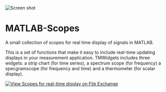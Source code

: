 ![Screen shot](https://www.mathworks.com/matlabcentral/mlc-downloads/downloads/submissions/4722/versions/3/screenshot.jpg)
# MATLAB-Scopes
A small collection of scopes for real time display of signals in MATLAB.

This is a set of functions that make it easy to include real-time updating displays in your measurement application. TMWidgets includes three widgets: a strip chart (for time series), a spectrum scope (for frequency) a specgramscope (for frequency and time) and a thermometer (for scalar display).

[![View Scopes for real-time display on File Exchange](https://www.mathworks.com/matlabcentral/images/matlab-file-exchange.svg)](https://www.mathworks.com/matlabcentral/fileexchange/4722-scopes-for-real-time-display)
